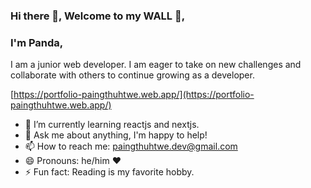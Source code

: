 ### Hi there 👋, Welcome to my WALL 🌱,

### I'm Panda,

I am a junior web developer. I am eager to take on new challenges and collaborate with others to continue growing as a developer.


[https://portfolio-paingthuhtwe.web.app/](https://portfolio-paingthuhtwe.web.app/)



<!--
**paingthuhtwe/paingthuhtwe** is a ✨ _special_ ✨ repository because its `README.md` (this file) appears on your GitHub profile.

Here are some ideas to get you started:
-->
- 🌱 I’m currently learning reactjs and nextjs.
- 💬 Ask me about anything, I'm happy to help!
- 📫 How to reach me: paingthuhtwe.dev@gmail.com
- 😄 Pronouns: he/him ❤️
- ⚡ Fun fact: Reading is my favorite hobby.

